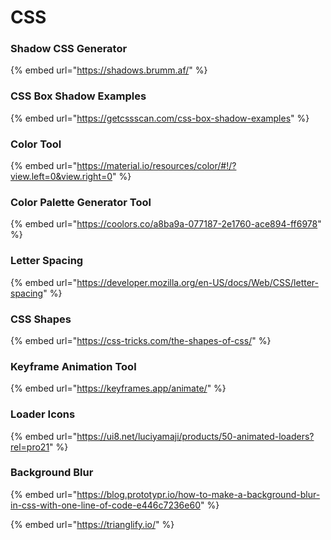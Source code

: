 # CSS

### Shadow CSS Generator

{% embed url="https://shadows.brumm.af/" %}

### CSS Box Shadow Examples

{% embed url="https://getcssscan.com/css-box-shadow-examples" %}

### Color Tool

{% embed url="https://material.io/resources/color/#!/?view.left=0&view.right=0" %}

### Color Palette Generator Tool

{% embed url="https://coolors.co/a8ba9a-077187-2e1760-ace894-ff6978" %}

### Letter Spacing

{% embed url="https://developer.mozilla.org/en-US/docs/Web/CSS/letter-spacing" %}

### CSS Shapes

{% embed url="https://css-tricks.com/the-shapes-of-css/" %}

### Keyframe Animation Tool

{% embed url="https://keyframes.app/animate/" %}

### Loader Icons

{% embed url="https://ui8.net/luciyamaji/products/50-animated-loaders?rel=pro21" %}

### Background Blur

{% embed url="https://blog.prototypr.io/how-to-make-a-background-blur-in-css-with-one-line-of-code-e446c7236e60" %}









{% embed url="https://trianglify.io/" %}





